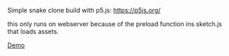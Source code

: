 Simple snake clone build with p5.js: https://p5js.org/

this only runs on webserver because of the preload function ins sketch.js that loads assets.

[Demo](http://www.thorstenweiskopf.de/snake/)